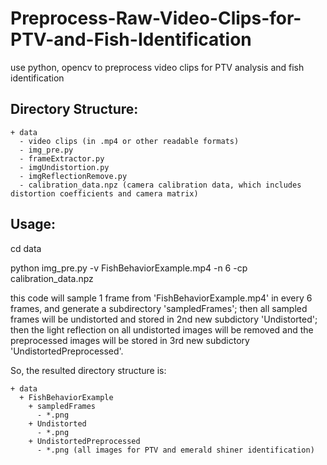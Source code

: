 # Preprocess-Raw-Video-Clips-for-PTV-and-Fish-Identification
use python, opencv to preprocess video clips for PTV analysis and fish identification

## Directory Structure:
```
+ data
  - video clips (in .mp4 or other readable formats)
  - img_pre.py
  - frameExtractor.py
  - imgUndistortion.py
  - imgReflectionRemove.py
  - calibration_data.npz (camera calibration data, which includes distortion coefficients and camera matrix)
```
## Usage:
cd data

python img_pre.py -v FishBehaviorExample.mp4 -n 6 -cp calibration_data.npz 

this code will sample 1 frame from 'FishBehaviorExample.mp4' in every 6 frames, and generate a subdirectory 'sampledFrames'; then all sampled frames will be undistorted and stored in 2nd new subdictory 'Undistorted'; then the light reflection on all undistorted images will be removed and the preprocessed images will be stored in 3rd new subdictory 'UndistortedPreprocessed'.

So, the resulted directory structure is:
```
+ data
  + FishBehaviorExample
    + sampledFrames
      - *.png
    + Undistorted
      - *.png
    + UndistortedPreprocessed
      - *.png (all images for PTV and emerald shiner identification)
```
